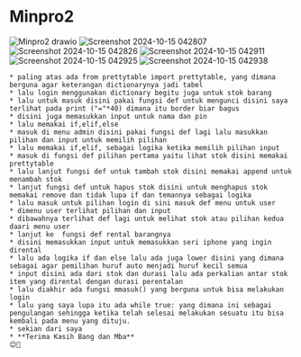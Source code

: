 # Minpro2
![Minpro2 drawio](https://github.com/user-attachments/assets/07fe95ef-84bc-4881-8b93-80c4c7e79777)
![Screenshot 2024-10-15 042807](https://github.com/user-attachments/assets/58d2503a-8fbf-497b-9a24-144b7376200c)
![Screenshot 2024-10-15 042826](https://github.com/user-attachments/assets/9ef9b63a-2435-4a5c-8283-5a25a733a112)
![Screenshot 2024-10-15 042911](https://github.com/user-attachments/assets/b473b543-e47a-4c98-8dd0-fb17f024dc9e)
![Screenshot 2024-10-15 042925](https://github.com/user-attachments/assets/a626cb93-65b6-46aa-9d07-b29db58384cb)
![Screenshot 2024-10-15 042938](https://github.com/user-attachments/assets/7064d86f-a27a-4b41-993c-3439a93d909d)

`````````````````````````````````````````````````````````````````````````````````````````````````````````````````````````````````````````````````````````````````````````````````
* paling atas ada from prettytable import prettytable, yang dimana berguna agar keterangan dictionarynya jadi tabel
* lalu login menggunakan dictionary begitu juga untuk stok barang
* lalu untuk masuk disini pakai fungsi def untuk mengunci disini saya terlihat pada print ("="*40) dimana itu border biar bagus
* disini juga memasukkan input untuk nama dan pin
* lalu memakai if,elif,else
* masuk di menu admin disini pakai fungsi def lagi lalu masukkan pilihan dan input untuk memilih pilihan
* lalu memakai if,elif, sebagai logika ketika memilih pilihan input
* masuk di fungsi def pilihan pertama yaitu lihat stok disini memakai prettytable 
* lalu lanjut fungsi def untuk tambah stok disini memakai append untuk menambah stok
* lanjut fungsi def untuk hapus stok disini untuk menghapus stok memakai remove dan tidak lupa if dan temannya sebagai logika
* lalu masuk untuk pilihan login di sini masuk def menu untuk user
* dimenu user terlihat pilihan dan input 
* dibawahnya terlihat def lagi untuk melihat stok atau pilihan kedua daari menu user
* lanjut ke  fungsi def rental barangnya 
* disini memasukkan input untuk memasukkan seri iphone yang ingin dirental
* lalu ada logika if dan else lalu ada juga lower disini yang dimana sebagai agar pemilihan huruf auto menjadi huruf kecil semua
* input disini ada dari stok dan durasi lalu ada perkalian antar stok item yang dirental dengan durasi perentalan
* lalu diakhir ada fungsi mmasuk() yang berguna untuk bisa melakukan login
* lalu yang saya lupa itu ada while true: yang dimana ini sebagai pengulangan sehingga ketika telah selesai melakukan sesuatu itu bisa kembali pada menu yang dituju.
* sekian dari saya
* **Terima Kasih Bang dan Mba**
😊🙇
